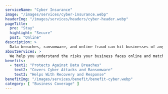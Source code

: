 ```yaml
---
serviceName: "Cyber Insurance"
image: "/images/services/cyber-insurance.webp"
headerImg: "/images/services/headers/cyber-header.webp"
pageTitle:
  pre: "Stay"
  highlight: "Secure"
  post: "Online"
description: >
  Data breaches, ransomware, and online fraud can hit businesses of any size. Cyber insurance helps protect your company from the financial fallout of digital threats. Moore Insurance works with Arizona businesses to find smart, affordable coverage that keeps your data, reputation, and bottom line protected.
aboutServices: >
  We help you understand the risks your business faces online and match you with coverage that makes sense. From customer data protection to coverage for cyber attacks and system damage, we’ll find policies that fit your operations and your budget. If something goes wrong, you’ll have the support and resources to respond quickly.
benefits:
  - text1: "Protects Against Data Breaches"
    text2: "Covers Cyber Attacks and Ransomware"
    text3: "Helps With Recovery and Response"
benefitImg: "/images/services/benefit/benefit-cyber.webp"
category: [ "Business Coverage" ]
---
```

